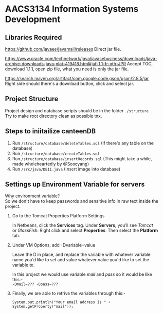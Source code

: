 # AACS3134 Information Systems Development

## Libraries Required

https://github.com/javaee/javamail/releases
Direct jar file.

https://www.oracle.com/technetwork/java/javasebusiness/downloads/java-archive-downloads-java-plat-419418.html#jaf-1.1-fr-oth-JPR
Accept TOC, download 1.1.1, open zip file, what you need is only the jar file.

https://search.maven.org/artifact/com.google.code.gson/gson/2.8.5/jar
Right side should there's a download button, click and select jar.

## Project Structure

Project design and database scripts should be in the folder `./structure`  
Try to make root directory clean as possible tnx.

## Steps to iniitailize canteenDB

1. Run `/structure/database/deleteTables.sql` (If there's any table on the database)
2. Run `/structure/database/createTables.sql`
3. Run `/structure/database/insertRecords.sql` (This might take a while, made wholeheartedly by @Soocyang)
4. Run `/src/java/DBII.java` (Insert image into database)

## Settings up Environment Variable for servers
Why environment variable?  
So we don't have to keep passwords and sensitive info in raw text inside the project.

1. Go to the Tomcat Properties Platform Settings

    In Netbeans, click the **Services** tag. Under **Servers**, you'll see *Tomcat* or *GlassFish*. Right click and select **Properties**. Then select the **Platform** tab.

2. Under VM Options, add -Dvariable=value

    Leave the D in place, and replace the variable with whatever variable name you'd like to set and value whatever value you'd like to set the variable to.

    In this project we would use variable *mail* and *pass* so it would be like this:-  
    `-Dmail=??? -Dpass=???`

3. Finally, we are able to retrive the variables through this:-

    `System.out.println("Your email address is " + System.getProperty("mail"));`
